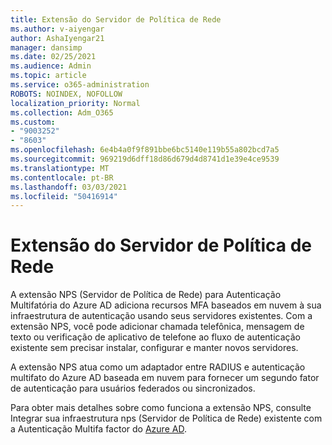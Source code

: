 ```yaml
---
title: Extensão do Servidor de Política de Rede
ms.author: v-aiyengar
author: AshaIyengar21
manager: dansimp
ms.date: 02/25/2021
ms.audience: Admin
ms.topic: article
ms.service: o365-administration
ROBOTS: NOINDEX, NOFOLLOW
localization_priority: Normal
ms.collection: Adm_O365
ms.custom:
- "9003252"
- "8603"
ms.openlocfilehash: 6e4b4a0f9f891bbe6bc5140e119b55a802bcd7a5
ms.sourcegitcommit: 969219d6dff18d86d679d4d8741d1e39e4ce9539
ms.translationtype: MT
ms.contentlocale: pt-BR
ms.lasthandoff: 03/03/2021
ms.locfileid: "50416914"
---
```

# <a name="network-policy-server-extension"></a>Extensão do Servidor de Política de Rede

A extensão NPS (Servidor de Política de Rede) para Autenticação Multifatória do Azure AD adiciona recursos MFA baseados em nuvem à sua infraestrutura de autenticação usando seus servidores existentes. Com a extensão NPS, você pode adicionar chamada telefônica, mensagem de texto ou verificação de aplicativo de telefone ao fluxo de autenticação existente sem precisar instalar, configurar e manter novos servidores.

A extensão NPS atua como um adaptador entre RADIUS e autenticação multifato do Azure AD baseada em nuvem para fornecer um segundo fator de autenticação para usuários federados ou sincronizados.

Para obter mais detalhes sobre como funciona a extensão NPS, consulte Integrar sua infraestrutura nps (Servidor de Política de Rede) existente com a Autenticação Multifa factor do [Azure AD](https://docs.microsoft.com/azure/active-directory/authentication/howto-mfa-nps-extension).
